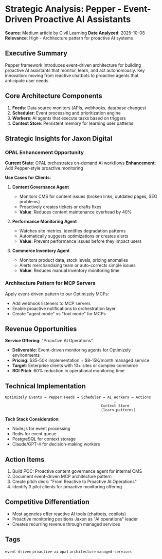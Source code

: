 # Strategic Analysis: Pepper - Event-Driven Proactive AI Assistants

**Source**: Medium article by Civil Learning
**Date Analyzed**: 2025-10-08
**Relevance**: High - Architecture pattern for proactive AI systems

## Executive Summary

Pepper framework introduces event-driven architecture for building proactive AI assistants that monitor, learn, and act autonomously. Key innovation: moving from reactive chatbots to proactive agents that anticipate user needs.

## Core Architecture Components

1. **Feeds**: Data source monitors (APIs, webhooks, database changes)
2. **Scheduler**: Event processing and prioritization engine
3. **Workers**: AI agents that execute tasks based on triggers
4. **Context Store**: Persistent memory for learning user patterns

## Strategic Insights for Jaxon Digital

### OPAL Enhancement Opportunity

**Current State**: OPAL orchestrates on-demand AI workflows
**Enhancement**: Add Pepper-style proactive monitoring

**Use Cases for Clients**:
1. **Content Governance Agent**
   - Monitors CMS for content issues (broken links, outdated pages, SEO problems)
   - Proactively creates tickets or drafts fixes
   - **Value**: Reduces content maintenance overhead by 40%

2. **Performance Monitoring Agent**
   - Watches site metrics, identifies degradation patterns
   - Automatically suggests optimizations or creates alerts
   - **Value**: Prevent performance issues before they impact users

3. **Commerce Inventory Agent**
   - Monitors product data, stock levels, pricing anomalies
   - Alerts merchandising team or auto-corrects simple issues
   - **Value**: Reduces manual inventory monitoring time

### Architecture Pattern for MCP Servers

Apply event-driven pattern to our Optimizely MCPs:
- Add webhook listeners to MCP servers
- Enable proactive notifications to orchestration layer
- Create "agent mode" vs "tool mode" for MCPs

## Revenue Opportunities

**Service Offering**: "Proactive AI Operations"
- **Deliverable**: Event-driven monitoring agents for Optimizely environments
- **Pricing**: $35-50K implementation + $8-15K/month managed service
- **Target**: Enterprise clients with 10+ sites or complex commerce
- **ROI Pitch**: 60% reduction in operational monitoring time

## Technical Implementation

```
Optimizely Events → Pepper Feeds → Scheduler → AI Workers → Actions
                                                  ↓
                                            Context Store
                                            (learn patterns)
```

**Tech Stack Consideration**:
- Node.js for event processing
- Redis for event queue
- PostgreSQL for context storage
- Claude/GPT-4 for decision-making workers

## Action Items

1. Build POC: Proactive content governance agent for internal CMS
2. Document event-driven MCP architecture pattern
3. Create pitch deck: "From Reactive to Proactive AI Operations"
4. Identify 3 pilot clients for proactive monitoring offering

## Competitive Differentiation

- Most agencies offer reactive AI tools (chatbots, copilots)
- Proactive monitoring positions Jaxon as "AI operations" leader
- Creates recurring revenue through managed services

## Tags
`event-driven` `proactive-ai` `opal` `architecture` `managed-services`
